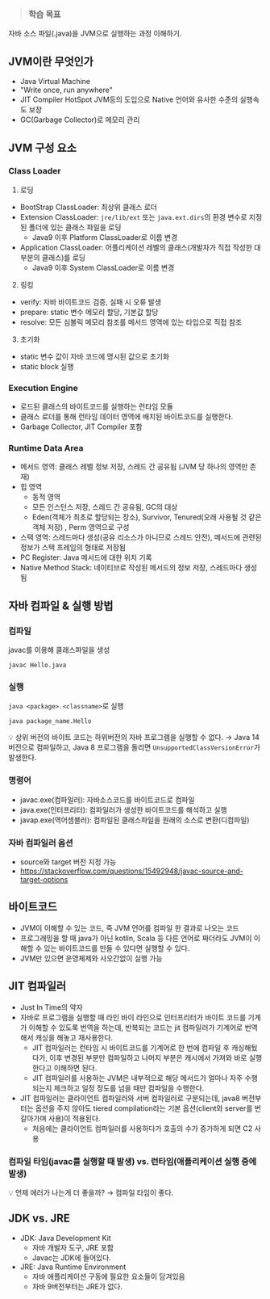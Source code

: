

> ### 학습 목표
자바 소스 파일(.java)을 JVM으로 실행하는 과정 이해하기.


## JVM이란 무엇인가
- Java Virtual Machine
- "Write once, run anywhere"
- JIT Compiler HotSpot JVM등의 도입으로 Native 언어와 유사한 수준의 실행속도 보장
- GC(Garbage Collector)로 메모리 관리

## JVM 구성 요소

### Class Loader
1. 로딩
- BootStrap ClassLoader: 최상위 클래스 로더
- Extension ClassLoader: `jre/lib/ext` 또는 `java.ext.dirs`의 환경 변수로 지정된 폴더에 있는 클래스 파일을 로딩
   - Java9 이후 Platform ClassLoader로 이름 변경
- Application ClassLoader: 어플리케이션 레벨의 클래스(개발자가 직접 작성한 대부분의 클래스)를 로딩
   - Java9 이후 System ClassLoader로 이름 변경

2. 링킹
- verify: 자바 바이트코드 검증, 실패 시 오류 발생
- prepare: static 변수 메모리 할당, 기본값 할당
- resolve: 모든 심볼릭 메모리 참조를 메서드 영역에 있는 타입으로 직접 참조

3. 초기화
- static 변수 값이 자바 코드에 명시된 값으로 초기화
- static block 실행

### Execution Engine
- 로드된 클래스의 바이트코드를 실행하는 런타임 모듈
- 클래스 로더를 통해 런타임 데이터 영역에 배치된 바이트코드를 실행한다.
- Garbage Collector, JIT Compiler 포함
 
 
### Runtime Data Area
- 메서드 영역: 클래스 레벨 정보 저장, 스레드 간 공유됨 (JVM 당 하나의 영역만 존재)
- 힙 영역
   - 동적 영역
   - 모든 인스턴스 저장, 스레드 간 공유됨, GC의 대상
   - Eden(객체가 최초로 할당되는 장소), Survivor, Tenured(오래 사용될 것 같은 객체 저장) , Perm 영역으로 구성
- 스택 영역: 스레드마다 생성(공유 리소스가 아니므로 스레드 안전), 메서드에 관련된 정보가 스택 프레임의 형태로 저장됨
- PC Register: Java 메서드에 대한 위치 기록
- Native Method Stack: 네이티브로 작성된 메서드의 정보 저장, 스레드마다 생성됨

## 자바 컴파일 & 실행 방법
### 컴파일
javac를 이용해 클래스파일을 생성
```
javac Hello.java
```


### 실행
`java <package>.<classname>`로 실행
```
java package_name.Hello
```

💡 상위 버전의 바이트 코드는 하위버전의 자바 프로그램을 실행할 수 없다. 
&rarr; Java 14 버전으로 컴파일하고, Java 8 프로그램을 돌리면 `UnsupportedClassVersionError`가 발생한다.


### 명령어
- javac.exe(컴파일러):	자바소스코드를 바이트코드로 컴파일
- java.exe(인터프리터):	컴파일러가 생성한 바이트코드를 해석하고 실행
- javap.exe(역어셈블러):	컴파일된 클래스파일을 원래의 소스로 변환(디컴파일)


### 자바 컴파일러 옵션
- source와 target 버전 지정 가능
- https://stackoverflow.com/questions/15492948/javac-source-and-target-options



## 바이트코드
- JVM이 이해할 수 있는 코드, 즉 JVM 언어를 컴파일 한 결과로 나오는 코드
- 프로그래밍을 할 때 java가 아닌 kotlin, Scala 등 다른 언어로 짜더라도 JVM이 이해할 수 있는 바이트코드를 만들 수 있다면 실행할 수 있다.
- JVM만 있으면 운영체제와 사오간없이 실행 가능



## JIT 컴파일러
- Just In Time의 약자
- 자바로 프로그램을 실행할 때 라인 바이 라인으로 인터프리터가 바이트 코드를 기계가 이해할 수 있도록 번역을 하는데, 반복되는 코드는 jit 컴파일러가 기계어로 번역해서 캐싱을 해놓고 재사용한다. 
   - JIT 컴파일러는 런타임 시 바이트코드를 기계어로 한 번에 컴파일 후 캐싱해뒀다가, 이후 변경된 부분만 컴파일하고 나머지 부분은 캐시에서 가져와 바로 실행한다고 이해하면 된다. 
   - JIT 컴파일러를 사용하는 JVM은 내부적으로 해당 메서드가 얼마나 자주 수행되는지 체크하고 일정 정도를 넘을 때만 컴파일을 수행한다. 
- JIT 컴파일러는 클라이언트 컴파일러와 서버 컴파일러로 구분되는데, java8 버전부터는 옵션을 주지 않아도 tiered compilation라는 기본 옵션(client와 server를 번갈아가며 사용)이 적용된다.
   - 처음에는 클라이언트 컴파일러를 사용하다가 호출의 수가 증가하게 되면 C2 사용

### 컴파일 타임(javac를 실행할 때 발생) vs. 런타임(애플리케이션 실행 중에 발생)
💡 언제 에러가 나는게 더 좋을까?
&rarr; 컴파일 타임이 좋다. 



## JDK vs. JRE
- JDK: Java Development Kit
   - 자바 개발자 도구, JRE 포함
   - Javac는 JDK에 들어있다. 
- JRE: Java Runtime Environment
  - 자바 애플리케이션 구동에 필요한 요소들이 담겨있음
  - 자바 9버전부터는 JRE가 없다. 
  
 
 
 

 
 
